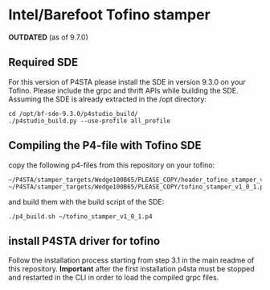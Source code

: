 # Intel/Barefoot Tofino stamper

**OUTDATED** (as of 9.7.0)

## Required SDE
For this version of P4STA please install the SDE in version 9.3.0 on your Tofino.
Please include the grpc and thrift APIs while building the SDE.
Assuming the SDE is already extracted in the /opt directory:
```
cd /opt/bf-sde-9.3.0/p4studio_build/
./p4studio_build.py --use-profile all_profile
```

## Compiling the P4-file with Tofino SDE
copy the following p4-files from this repository on your tofino:
```
~/P4STA/stamper_targets/Wedge100B65/PLEASE_COPY/header_tofino_stamper_v1_0_1.p4
~/P4STA/stamper_targets/Wedge100B65/PLEASE_COPY/tofino_stamper_v1_0_1.p4
```
and build them with the build script of the SDE:
```
./p4_build.sh ~/tofino_stamper_v1_0_1.p4
```

## install P4STA driver for tofino
Follow the installation process starting from step 3.1 in the main readme of this repository.
**Important** after the first installation p4sta must be stopped and restarted in the CLI in order to load the compiled grpc files.
